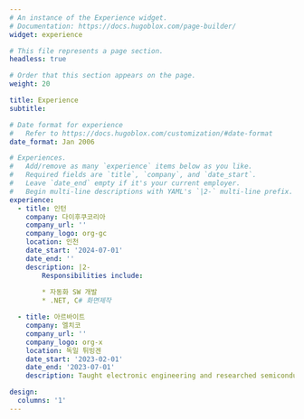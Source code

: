 ```yaml
---
# An instance of the Experience widget.
# Documentation: https://docs.hugoblox.com/page-builder/
widget: experience

# This file represents a page section.
headless: true

# Order that this section appears on the page.
weight: 20

title: Experience
subtitle:

# Date format for experience
#   Refer to https://docs.hugoblox.com/customization/#date-format
date_format: Jan 2006

# Experiences.
#   Add/remove as many `experience` items below as you like.
#   Required fields are `title`, `company`, and `date_start`.
#   Leave `date_end` empty if it's your current employer.
#   Begin multi-line descriptions with YAML's `|2-` multi-line prefix.
experience:
  - title: 인턴
    company: 다이후쿠코리아
    company_url: ''
    company_logo: org-gc
    location: 인천
    date_start: '2024-07-01'
    date_end: ''
    description: |2-
        Responsibilities include:
        
        * 자동화 SW 개발
        * .NET, C# 화면제작

  - title: 아르바이트
    company: 엘치코
    company_url: ''
    company_logo: org-x
    location: 독일 튀빙겐
    date_start: '2023-02-01'
    date_end: '2023-07-01'
    description: Taught electronic engineering and researched semiconductor physics.

design:
  columns: '1'
---
```

